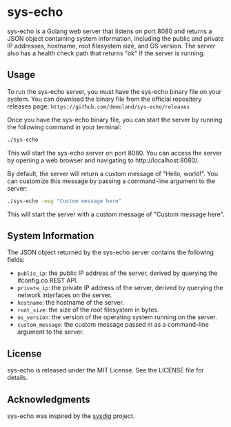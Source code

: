 # sys-echo

sys-echo is a Golang web server that listens on port 8080 and returns a JSON object containing system information, including the public and private IP addresses, hostname, root filesystem size, and OS version. The server also has a health check path that returns "ok" if the server is running.

## Usage

To run the sys-echo server, you must have the sys-echo binary file on your system. You can download the binary file from the official repository releases page: 
`https://github.com/demoland/sys-echo/releases`

Once you have the sys-echo binary file, you can start the server by running the following command in your terminal:

```bash
./sys-echo
```

This will start the sys-echo server on port 8080. You can access the server by opening a web browser and navigating to http://localhost:8080/.

By default, the server will return a custom message of "Hello, world!". You can customize this message by passing a command-line argument to the server:

```bash
./sys-echo -msg "Custom message here"
```

This will start the server with a custom message of "Custom message here".

## System Information

The JSON object returned by the sys-echo server contains the following fields:

- `public_ip`: the public IP address of the server, derived by querying the ifconfig.co REST API.
- `private_ip`: the private IP address of the server, derived by querying the network interfaces on the server.
- `hostname`: the hostname of the server.
- `root_size`: the size of the root filesystem in bytes.
- `os_version`: the version of the operating system running on the server.
- `custom_message`: the custom message passed in as a command-line argument to the server.

## License

sys-echo is released under the MIT License. See the LICENSE file for details.

## Acknowledgments

sys-echo was inspired by the [sysdig](https://github.com/draios/sysdig) project.
